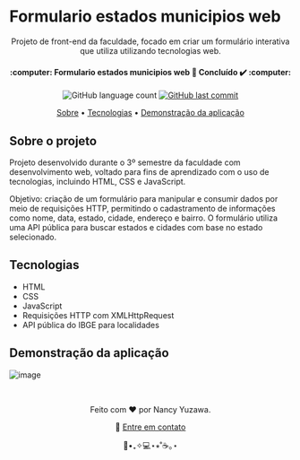 <h1>
  Formulario estados municipios web
</h1>

<p align="center">
	Projeto de front-end da faculdade, focado em criar um formulário interativa que utiliza utilizando tecnologias web.
</p>
<p align="center">
  <h4 align="center"> 
    :computer: Formulario estados municipios web 🚀 Concluído ✔️ :computer:
  </h4>
</p>

<p align="center">
  <img alt="GitHub language count" src="https://img.shields.io/github/languages/count/nancyuzawa/Clinica-nutricao-web?color=%2304D361">
  <a href="https://github.com/tgmarinho/nlw1/commits/master">
    <img alt="GitHub last commit" src="https://img.shields.io/github/last-commit/nancyuzawa/Clinica-nutricao-web">
  </a>
</p>

<p align="center">  
	<a href="#sobre">Sobre</a> • <a href="#tecnologias">Tecnologias</a> • <a href="#demo">Demonstração da aplicação</a> 
</p>

<h2 id="sobre">
	Sobre o projeto
</h2>
<p>
	Projeto desenvolvido durante o 3º semestre da faculdade com desenvolvimento web, voltado para fins de aprendizado com o uso de tecnologias, incluindo HTML, CSS e JavaScript.
</p>
  
<p>
	Objetivo: criação de um formulário para manipular e consumir dados por meio de requisições HTTP, permitindo o cadastramento de informações como nome, data, estado, cidade, endereço e bairro. O formulário utiliza uma API pública para buscar estados e cidades com base no estado selecionado.
</p>

<h2 id="tecnologias">
	Tecnologias
</h2>
<ul>
	<li>HTML</li>
	<li>CSS</li>
	<li>JavaScript</li>
	<li>Requisições HTTP com XMLHttpRequest</li>
	<li>API pública do IBGE para localidades</li>
</ul>

<h2 id="demo">
	Demonstração da aplicação
</h2>

![image](https://github.com/user-attachments/assets/82898486-34e8-4a1c-b69d-ac34050b8d6c)

<br>
<p align="center">
	Feito com ❤️ por Nancy Yuzawa. 
</p>
<p align="center">
	👋 <a href="https://www.linkedin.com/in/nancy-yuzawa">Entre em contato</a>
</p>
<div align = "center">🌿•₊✧💻⋆⭒˚☕️｡⋆</div>
